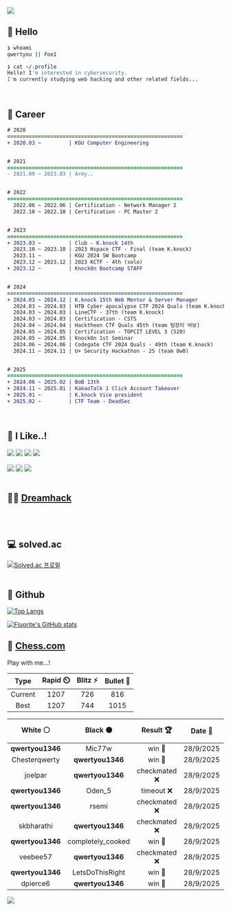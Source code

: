 <div align=left>
  <img src="https://capsule-render.vercel.app/api?type=waving&height=300&color=00f0e0&text=•⩊•" />
<br>

## 👋 Hello
```zsh
❯ whoami
qwertyou || Foo1

❯ cat ~/.profile
Hello! I'm interested in cybersecurity.
I'm currently studying web hacking and other related fields...
```
<br>
  
## 🌱 Career
```diff
# 2020
=========================================================
+ 2020.03 ~         | KGU Computer Engineering


# 2021
=========================================================
- 2021.09 ~ 2023.03 | Army..


# 2022
=========================================================
  2022.06 ~ 2022.06 | Certification - Network Manager 2
  2022.10 ~ 2022.10 | Certification - PC Master 2


# 2023
=========================================================
+ 2023.03 ~         | Club - K.knock 14th
  2023.10 ~ 2023.10 | 2023 Hspace CTF - Final (team K.knock)
  2023.11 ~         | KGU 2024 SW Bootcamp
  2023.12 ~ 2023.12 | 2023 KCTF - 4th (solo)
+ 2023.12 ~         | KnockOn Bootcamp STAFF


# 2024
=========================================================
+ 2024.03 ~ 2024.12 | K.knock 15th Web Mentor & Server Manager
  2024.03 ~ 2024.03 | HTB Cyber apocalypse CTF 2024 Quals (team K.knock)
  2024.03 ~ 2024.03 | LineCTF - 37th (team K.knock)
  2024.03 ~ 2024.03 | Certification - CSTS
  2024.04 ~ 2024.04 | Hacktheon CTF Quals 45th (team 팀장이 바보)
  2024.05 ~ 2024.05 | Certification - TOPCIT LEVEL 3 (520)
  2024.05 ~ 2024.05 | KnockOn 1st Seminar
  2024.06 ~ 2024.06 | Codegate CTF 2024 Quals - 49th (team K.knock)
  2024.11 ~ 2024.11 | U+ Security Hackathon - 25 (team 0w0)


# 2025
=========================================================
+ 2024.06 ~ 2025.02 | BoB 13th
+ 2024.11 ~ 2025.01 | KakaoTalk 1 Click Account Takeover
+ 2025.01 ~         | K.knock Vice president
+ 2025.02 ~         | CTF Team - DeadSec
```
<br>

## 🔨 I Like..!
<img src="https://img.shields.io/badge/Java-ED8B00?style=for-the-badge&logo=openjdk&logoColor=white">
<img src="https://img.shields.io/badge/python-3776AB?style=for-the-badge&logo=python&logoColor=white">
<img src="https://img.shields.io/badge/PHP-777BB4?style=for-the-badge&logo=php&logoColor=white">
<img src="https://img.shields.io/badge/Node.js-43853D?style=for-the-badge&logo=node.js&logoColor=white">
<br><br>
<img src="https://img.shields.io/badge/linux-FCC624?style=for-the-badge&logo=linux&logoColor=black"> 
<img src="https://img.shields.io/badge/docker-%230db7ed.svg?style=for-the-badge&logo=docker&logoColor=white">
<img src="https://img.shields.io/badge/GIT-E44C30?style=for-the-badge&logo=git&logoColor=white">
<br><br>

## 👨‍💻 [Dreamhack](https://dreamhack.io/users/40186)
<br><br>


## 💻 solved.ac
[![Solved.ac
프로필](http://mazassumnida.wtf/api/v2/generate_badge?boj=qwertyou)](https://solved.ac/qwertyou)
<br><br>

## 🚀 Github
[![Top Langs](https://github-readme-stats.vercel.app/api/top-langs/?username=qw3rtyou&layout=compact)](https://github.com/qw3rtyou/github-readme-stats)

[![Fluorite's GitHub stats](https://github-readme-stats.vercel.app/api?username=qw3rtyou)](https://github.com/anuraghazra/github-readme-stats)

## 🏁 [Chess.com](https://www.chess.com/)
Play with me...!
<!--START_SECTION:chessStats-->
<!-- Automatically generated with https://github.com/Balastrong/chess-stats-action -->

| Type | Rapid ⏲️ | Blitz ⚡ | Bullet 🔫 |
|:---:|:---:|:---:|:---:|
| Current | 1207 | 726 | 816 |
| Best | 1207 | 744 | 1015 |

| White ⚪ | Black ⚫ | Result 🏆 | Date 📅 | Position 🗺️ | Type 🕕 |
|:---:|:---:|:---:|:---:|:---:|:---:|
| **qwertyou1346** | Mic77w | win 🥇 | 28/9/2025 | <a href="http://www.ee.unb.ca/cgi-bin/tervo/fen.pl?select=8/1R6/1b1r4/3P4/1k6/3P2P1/7P/1R5K b - - 2 46">Link</a> | Blitz |
| Chesterqwerty | **qwertyou1346** | win 🥇 | 28/9/2025 | <a href="http://www.ee.unb.ca/cgi-bin/tervo/fen.pl?select=2k2b1r/ppp1pppp/6b1/1N6/P4PP1/8/1Pq3BP/R1K4R w - - 2 19">Link</a> | Blitz |
| joelpar | **qwertyou1346** | checkmated ❌ | 28/9/2025 | <a href="http://www.ee.unb.ca/cgi-bin/tervo/fen.pl?select=8/4K3/3Q4/2k5/1pP5/1P6/P7/8 b - - 6 54">Link</a> | Blitz |
| **qwertyou1346** | Oden_5 | timeout ❌ | 28/9/2025 | <a href="http://www.ee.unb.ca/cgi-bin/tervo/fen.pl?select=5r2/6k1/p3p1n1/1p2np1P/4Q3/8/1q3PP1/4R1K1 w - f6 0 32">Link</a> | Blitz |
| **qwertyou1346** | rsemi | checkmated ❌ | 28/9/2025 | <a href="http://www.ee.unb.ca/cgi-bin/tervo/fen.pl?select=8/6pk/6p1/1q6/6PK/8/7q/8 w - - 0 43">Link</a> | Blitz |
| skbharathi | **qwertyou1346** | checkmated ❌ | 28/9/2025 | <a href="http://www.ee.unb.ca/cgi-bin/tervo/fen.pl?select=r4rk1/pbpn1ppQ/1p2p3/2bn2B1/8/3B1N2/P1P2PPP/R4RK1 b - - 0 17">Link</a> | Blitz |
| **qwertyou1346** | completely_cooked | win 🥇 | 28/9/2025 | <a href="http://www.ee.unb.ca/cgi-bin/tervo/fen.pl?select=1B2k2r/3b1pp1/4pn1p/p1pp4/P1P5/R1N5/1P2BPPP/5RK1 b k - 0 20">Link</a> | Blitz |
| veebee57 | **qwertyou1346** | checkmated ❌ | 28/9/2025 | <a href="http://www.ee.unb.ca/cgi-bin/tervo/fen.pl?select=r3kbr1/2pQ1p1p/p1p1p2p/4N1q1/4P3/2N4P/PP3PP1/R4RK1 b q - 3 15">Link</a> | Blitz |
| **qwertyou1346** | LetsDoThisRight | win 🥇 | 28/9/2025 | <a href="http://www.ee.unb.ca/cgi-bin/tervo/fen.pl?select=6R1/8/8/p1P5/8/1P3k2/1P2r1p1/6K1 b - - 0 59">Link</a> | Blitz |
| dpierce6 | **qwertyou1346** | win 🥇 | 28/9/2025 | <a href="http://www.ee.unb.ca/cgi-bin/tervo/fen.pl?select=r1b1k2r/ppp2p1p/2n2q2/8/8/4P3/P3KPPP/5BNR w kq - 0 15">Link</a> | Blitz |

<!--END_SECTION:chessStats-->


<img src="https://capsule-render.vercel.app/api?type=waving&color=00f0e0&height=150&section=footer" />
</div>


